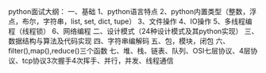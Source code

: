 python面试大纲：
一、基础
  1、python语言特点
  2、python内置类型（整数，浮点，布尔，字符串，list, set, dict, tupe）
  3、文件操作
  4、IO操作
  5、多线程编程（线程锁）
  6、网络编程
二、设计模式（24种设计模式及其python实现）
三、数据结构与算法及代码实现
四、字符串编解码
五、包，模块，闭包
六、filter(),map(),reduce()三个函数
七、堆、栈、链表、队列、OSI七层协议、4层协议、tcp协议3次握手4次挥手、并行，并发、线程通信
